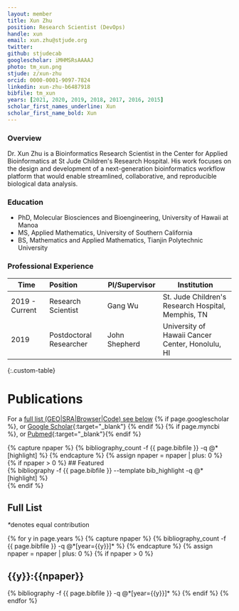 ```yaml
---
layout: member
title: Xun Zhu
position: Research Scientist (DevOps)
handle: xun
email: xun.zhu@stjude.org
twitter:
github: stjudecab
googlescholar: iMHMSRsAAAAJ
photo: tm_xun.png
stjude: z/xun-zhu
orcid: 0000-0001-9097-7824
linkedin: xun-zhu-b6487918
bibfile: tm_xun
years: [2021, 2020, 2019, 2018, 2017, 2016, 2015]
scholar_first_names_underline: Xun
scholar_first_name_bold: Xun
---
```


### Overview
Dr. Xun Zhu is a Bioinformatics Research Scientist in the Center for Applied Bioinformatics at St Jude Children's Research Hospital. His work focuses on the design and development of a next-generation bioinformatics workflow platform that would enable streamlined, collaborative, and reproducible biological data analysis.

### Education
- PhD, Molecular Biosciences and Bioengineering, University of Hawaii at Manoa
- MS, Applied Mathematics, University of Southern California
- BS, Mathematics and Applied Mathematics, Tianjin Polytechnic University

### Professional Experience

Time        | Position                   | PI/Supervisor    | Institution                                   |
----------- | :-----------               | -----------      | -----------                                   |
2019 - Current | Research Scientist         | Gang Wu          | St. Jude Children's Research Hospital, Memphis, TN         |
2019        | Postdoctoral Researcher    | John Shepherd    | University of Hawaii Cancer Center, Honolulu, HI |
{:.custom-table}

<!--more-->

# Publications

For a [full list (GEO\|SRA\|Browser\|Code) see below](#full-list)
{% if page.googlescholar %}, or [Google Scholar](https://scholar.google.com/citations?user={{page.googlescholar}}){:target="_blank"}
{% endif %} {% if page.myncbi %}, or [Pubmed](https://www.ncbi.nlm.nih.gov/myncbi/{{page.myncbi}}/bibliography/public/){:target="_blank"}{% endif %}


<div class="row">
  {% capture npaper %}
    {% bibliography_count -f {{ page.bibfile }} -q @*[highlight] %}
  {% endcapture %}
  {% assign npaper = npaper | plus: 0 %}
  {% if npaper > 0 %}
## Featured

<div class="publications_highlight">
  {% bibliography -f {{ page.bibfile }} --template bib_highlight -q @*[highlight] %}
</div>
{% endif %}

</div>

## Full List

<nobr><em>*</em>denotes equal contribution</nobr>
<div class="publications">
{% for y in page.years %}
  {% capture npaper %}
    {% bibliography_count -f {{ page.bibfile }} -q @*[year={{y}}]* %}
  {% endcapture %}
  {% assign npaper = npaper | plus: 0 %}
  {% if npaper > 0 %}
  <h2 class="year">{{y}}:{{npaper}}</h2>
  {% bibliography -f {{ page.bibfile }} -q @*[year={{y}}]* %}
  {% endif %}
{% endfor %}
</div>
